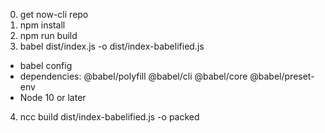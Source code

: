 0. get now-cli repo
1. npm install
2. npm run build
3. babel dist/index.js -o dist/index-babelified.js
  - babel config
  - dependencies: @babel/polyfill @babel/cli @babel/core @babel/preset-env
  - Node 10 or later
4. ncc build dist/index-babelified.js -o packed

